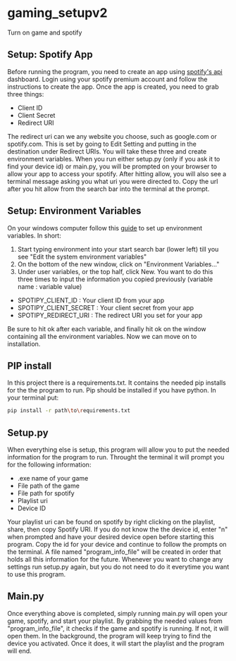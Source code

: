 # gaming_setupv2
Turn on game and spotify

## Setup: Spotify App
Before running the program, you need to create an app using [spotify's api](https://developer.spotify.com/dashboard/applications) dashboard. Login using your spotify premium account and follow the instructions to create the app. Once the app is created, you need to grab three things:
* Client ID
* Client Secret
* Redirect URI

The redirect uri can we any website you choose, such as google.com or spotify.com. This is set by going to Edit Setting and putting in the destination under Redirect URIs. You will take these three and create environment variables. When you run either setup.py (only if you ask it to find your device id) or main.py, you will be prompted on your browser to allow your app to access your spotify. After hitting allow, you will also see a terminal message asking you what uri you were directed to. Copy the url after you hit allow from the search bar into the terminal at the prompt.

## Setup: Environment Variables
On your windows computer follow this [guide](https://www.architectryan.com/2018/08/31/how-to-change-environment-variables-on-windows-10/) to set up environment variables. In short:
1. Start typing environment into your start search bar (lower left) till you see "Edit the system environment variables"
2. On the bottom of the new window, click on "Environment Variables..."
3. Under user variables, or the top half, click New. You want to do this three times to input the information you copied previously (variable name : variable value)
  - SPOTIPY_CLIENT_ID : Your client ID from your app
  - SPOTIPY_CLIENT_SECRET : Your client secret from your app
  - SPOTIPY_REDIRECT_URI : The redirect URI you set for your app
 
 Be sure to hit ok after each variable, and finally hit ok on the window containing all the environment variables. Now we can move on to installation.
 
 ## PIP install
 In this project there is a requirements.txt. It contains the needed pip installs for the the program to run. Pip should be installed if you have python. In your terminal put:
 
```bash
pip install -r path\to\requirements.txt
```

## Setup.py
When everything else is setup, this program will allow you to put the needed information for the program to run. Throught the terminal it will prompt you for the following information:
- .exe name of your game
- File path of the game
- File path for spotify
- Playlist uri
- Device ID

Your playlist uri can be found on spotify by right clicking on the playlist, share, then copy Spotify URI. If you do not know the the device id, enter "n" when prompted and have your desired device open before starting this program. Copy the id for your device and continue to follow the prompts on the terminal. A file named "program_info_file"  will be created in order that holds all this information for the future. Whenever you want to change any settings run setup.py again, but you do not need to do it everytime you want to use this program.

## Main.py
Once everything above is completed, simply running main.py will open your game, spotify, and start your playlist. By grabbing the needed values from "program_info_file", it checks if the game and spotify is running. If not, it will open them. In the background, the program will keep trying to find the device you activated. Once it does, it will start the playlist and the program will end.
